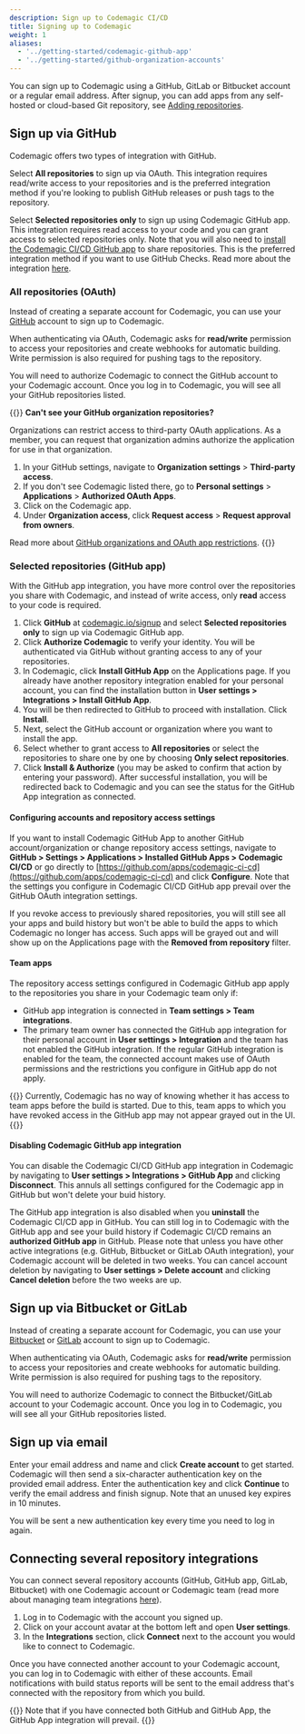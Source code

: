 ```yaml
---
description: Sign up to Codemagic CI/CD
title: Signing up to Codemagic
weight: 1
aliases:
  - '../getting-started/codemagic-github-app'
  - '../getting-started/github-organization-accounts'
---
```


You can sign up to Codemagic using a GitHub, GitLab or Bitbucket account or a regular email address. After signup, you can add apps from any self-hosted or cloud-based Git repository, see [Adding repositories](./adding-apps-from-custom-sources).

## Sign up via GitHub

Codemagic offers two types of integration with GitHub.

Select **All repositories** to sign up via OAuth. This integration requires read/write access to your repositories and is the preferred integration method if you're looking to publish GitHub releases or push tags to the repository.

Select **Selected repositories only** to sign up using Codemagic GitHub app. This integration requires read access to your code and you can grant access to selected repositories only. Note that you will also need to [install the Codemagic CI/CD GitHub app](https://github.com/apps/codemagic-ci-cd) to share repositories. This is the preferred integration method if you want to use GitHub Checks. Read more about the integration [here](#sign-up-via-codemagic-github-app).

### All repositories (OAuth)

Instead of creating a separate account for Codemagic, you can use your [GitHub](https://github.com/) account to sign up to Codemagic. 

When authenticating via OAuth, Codemagic asks for **read/write** permission to access your repositories and create webhooks for automatic building. Write permission is also required for pushing tags to the repository. 

You will need to authorize Codemagic to connect the GitHub account to your Codemagic account. Once you log in to Codemagic, you will see all your GitHub repositories listed.

{{<notebox>}}
**Can't see your GitHub organization repositories?**

Organizations can restrict access to third-party OAuth applications. As a member, you can request that organization admins authorize the application for use in that organization.

1. In your GitHub settings, navigate to **Organization settings** > **Third-party access**.
2. If you don't see Codemagic listed there, go to **Personal settings** > **Applications** > **Authorized OAuth Apps**.
3. Click on the Codemagic app.
4. Under **Organization access**, click **Request access** > **Request approval from owners**.

Read more about [GitHub organizations and OAuth app restrictions](https://help.github.com/en/articles/authorizing-oauth-apps#oauth-apps-and-organizations).
{{</notebox>}}

### Selected repositories (GitHub app)

With the GitHub app integration, you have more control over the repositories you share with Codemagic, and instead of write access, only **read** access to your code is required.

1. Click **GitHub** at [codemagic.io/signup](https://codemagic.io/signup) and select **Selected repositories only** to sign up via Codemagic GitHub app. 
2. Click **Authorize Codemagic** to verify your identity. You will be authenticated via GitHub without granting access to any of your repositories.
3. In Codemagic, click **Install GitHub App** on the Applications page. If you already have another repository integration enabled for your personal account, you can find the installation button in **User settings > Integrations > Install GitHub App**. 
4. You will be then redirected to GitHub to proceed with installation. Click **Install**.
5. Next, select the GitHub account or organization where you want to install the app.
6. Select whether to grant access to **All repositories** or select the repositories to share one by one by choosing **Only select repositories**.
7. Click **Install & Authorize** (you may be asked to confirm that action by entering your password). After successful installation, you will be redirected back to Codemagic and you can see the status for the GitHub App integration as connected.

#### Configuring accounts and repository access settings

If you want to install Codemagic GitHub App to another GitHub account/organization or change repository access settings, navigate to **GitHub > Settings > Applications > Installed GitHub Apps > Codemagic CI/CD** or go directly to [https://github.com/apps/codemagic-ci-cd](https://github.com/apps/codemagic-ci-cd) and click **Configure**. Note that the settings you configure in Codemagic CI/CD GitHub app prevail over the GitHub OAuth integration settings.

If you revoke access to previously shared repositories, you will still see all your apps and build history but won't be able to build the apps to which Codemagic no longer has access. Such apps will be grayed out and will show up on the Applications page with the **Removed from repository** filter.

#### Team apps

The repository access settings configured in Codemagic GitHub app apply to the repositories you share in your Codemagic team only if:

* GitHub app integration is connected in **Team settings > Team integrations**.
* The primary team owner has connected the GitHub app integration for their personal account in **User settings > Integration** and the team has not enabled the GitHub integration. If the regular GitHub integration is enabled for the team, the connected account makes use of OAuth permissions and the restrictions you configure in GitHub app do not apply.

{{<notebox>}}
Currently, Codemagic has no way of knowing whether it has access to team apps before the build is started. Due to this, team apps to which you have revoked access in the GitHub app may not appear grayed out in the UI.
{{</notebox>}}

#### Disabling Codemagic GitHub app integration

You can disable the Codemagic CI/CD GitHub app integration in Codemagic by navigating to **User settings > Integrations > GitHub App** and clicking **Disconnect**. This annuls all settings configured for the Codemagic app in GitHub but won't delete your buid history.

The GitHub app integration is also disabled when you **uninstall** the Codemagic CI/CD app in GitHub. You can still log in to Codemagic with the GitHub app and see your build history if Codemagic CI/CD remains an **authorized GitHub app** in GitHub. Please note that unless you have other active integrations (e.g. GitHub, Bitbucket or GitLab OAuth integration), your Codemagic account will be deleted in two weeks. You can cancel account deletion by navigating to **User settings > Delete account** and clicking **Cancel deletion** before the two weeks are up.

## Sign up via Bitbucket or GitLab

Instead of creating a separate account for Codemagic, you can use your [Bitbucket](https://bitbucket.org/) or [GitLab](https://about.gitlab.com/) account to sign up to Codemagic. 

When authenticating via OAuth, Codemagic asks for **read/write** permission to access your repositories and create webhooks for automatic building. Write permission is also required for pushing tags to the repository. 

You will need to authorize Codemagic to connect the Bitbucket/GitLab account to your Codemagic account. Once you log in to Codemagic, you will see all your GitHub repositories listed.

## Sign up via email

Enter your email address and name and click **Create account** to get started. Codemagic will then send a six-character authentication key on the provided email address. Enter the authentication key and click **Continue** to verify the email address and finish signup. Note that an unused key expires in 10 minutes. 

You will be sent a new authentication key every time you need to log in again.

## Connecting several repository integrations

You can connect several repository accounts (GitHub, GitHub app, GitLab, Bitbucket) with one Codemagic account or Codemagic team (read more about managing team integrations [here](../teams/teams/#managing-team-integrations)).

1. Log in to Codemagic with the account you signed up.
2. Click on your account avatar at the bottom left and open **User settings**.
3. In the **Integrations** section, click **Connect** next to the account you would like to connect to Codemagic.

Once you have connected another account to your Codemagic account, you can log in to Codemagic with either of these accounts. Email notifications with build status reports will be sent to the email address that's connected with the repository from which you build.

{{<notebox>}}
Note that if you have connected both GitHub and GitHub App, the GitHub App integration will prevail.
{{</notebox>}}